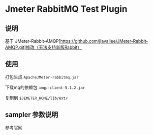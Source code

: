 # Jmeter RabbitMQ Test Plugin

## 说明
基于 JMeter-Rabbit-AMQP[https://github.com/jlavallee/JMeter-Rabbit-AMQP.git]修改（无法支持新版Rabbit）

## 使用

打包生成
`ApacheJMeter-rabbitmq.jar`

下载mq的依赖包
`amqp-client-5.1.2.jar`

复制到
`$JEMETER_HOME/lib/ext/`

## sampler 参数说明
参考官网